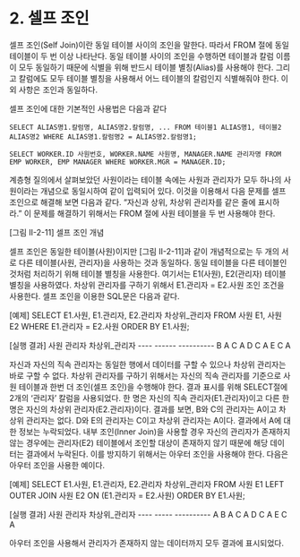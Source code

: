 # 2. 셀프 조인

셀프 조인(Self Join)이란 동일 테이블 사이의 조인을 말한다. 따라서 FROM 절에 동일 테이블이 두 번 이상 나타난다. 동일 테이블 사이의 조인을 수행하면 테이블과 칼럼 이름이 모두 동일하기 때문에 식별을 위해 반드시 테이블 별칭(Alias)를 사용해야 한다. 그리고 칼럼에도 모두 테이블 별칭을 사용해서 어느 테이블의 칼럼인지 식별해줘야 한다. 이외 사항은 조인과 동일하다.

셀프 조인에 대한 기본적인 사용법은 다음과 같다

`SELECT ALIAS명1.칼럼명, ALIAS명2.칼럼명, ... FROM 테이블1 ALIAS명1, 테이블2 ALIAS명2 WHERE ALIAS명1.칼럼명2 = ALIAS명2.칼럼명1;`

`SELECT WORKER.ID 사원번호, WORKER.NAME 사원명, MANAGER.NAME 관리자명 FROM EMP WORKER, EMP MANAGER WHERE WORKER.MGR = MANAGER.ID;`

계층형 질의에서 살펴보았던 사원이라는 테이블 속에는 사원과 관리자가 모두 하나의 사원이라는 개념으로 동일시하여 같이 입력되어 있다. 이것을 이용해서 다음 문제를 셀프 조인으로 해결해 보면 다음과 같다. “자신과 상위, 차상위 관리자를 같은 줄에 표시하라.” 이 문제를 해결하기 위해서는 FROM 절에 사원 테이블을 두 번 사용해야 한다.

[그림 Ⅱ-2-11] 셀프 조인 개념

셀프 조인은 동일한 테이블(사원)이지만 [그림 Ⅱ-2-11]과 같이 개념적으로는 두 개의 서로 다른 테이블(사원, 관리자)을 사용하는 것과 동일하다. 동일 테이블을 다른 테이블인 것처럼 처리하기 위해 테이블 별칭을 사용한다. 여기서는 E1(사원), E2(관리자) 테이블 별칭을 사용하였다. 차상위 관리자를 구하기 위해서 E1.관리자 = E2.사원 조인 조건을 사용한다. 셀프 조인을 이용한 SQL문은 다음과 같다.

[예제] SELECT E1.사원, E1.관리자, E2.관리자 차상위\_관리자 FROM 사원 E1, 사원 E2 WHERE E1.관리자 = E2.사원 ORDER BY E1.사원;

[실행 결과] 사원 관리자 차상위\_관리자 ---- ------ ---------- B A C A D C A E C A

자신과 자신의 직속 관리자는 동일한 행에서 데이터를 구할 수 있으나 차상위 관리자는 바로 구할 수 없다. 차상위 관리자를 구하기 위해서는 자신의 직속 관리자를 기준으로 사원 테이블과 한번 더 조인(셀프 조인)을 수행해야 한다. 결과 표시를 위해 SELECT절에 2개의 ‘관리자’ 칼럼을 사용되었다. 한 명은 자신의 직속 관리자(E1.관리자)이고 다른 한 명은 자신의 차상위 관리자(E2.관리자)이다. 결과를 보면, B와 C의 관리자는 A이고 차상위 관리자는 없다. D와 E의 관리자는 C이고 차상위 관리자는 A이다. 결과에서 A에 대한 정보는 누락되었다. 내부 조인(Inner Join)을 사용할 경우 자신의 관리자가 존재하지 않는 경우에는 관리자(E2) 테이블에서 조인할 대상이 존재하지 않기 때문에 해당 데이터는 결과에서 누락된다. 이를 방지하기 위해서는 아우터 조인을 사용해야 한다. 다음은 아우터 조인을 사용한 예이다.

[예제] SELECT E1.사원, E1.관리자, E2.관리자 차상위\_관리자 FROM 사원 E1 LEFT OUTER JOIN 사원 E2 ON (E1.관리자 = E2.사원) ORDER BY E1.사원;

[실행 결과] 사원 관리자 차상위\_관리자 ---- ----- ---------- A B A C A D C A E C A

아우터 조인을 사용해서 관리자가 존재하지 않는 데이터까지 모두 결과에 표시되었다.
